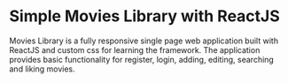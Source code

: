 # Simple Movies Library with ReactJS

Movies Library is a fully responsive single page web application built with ReactJS and custom css for learning the framework. The application provides basic functionality for register, login, adding, editing, searching and liking movies.
